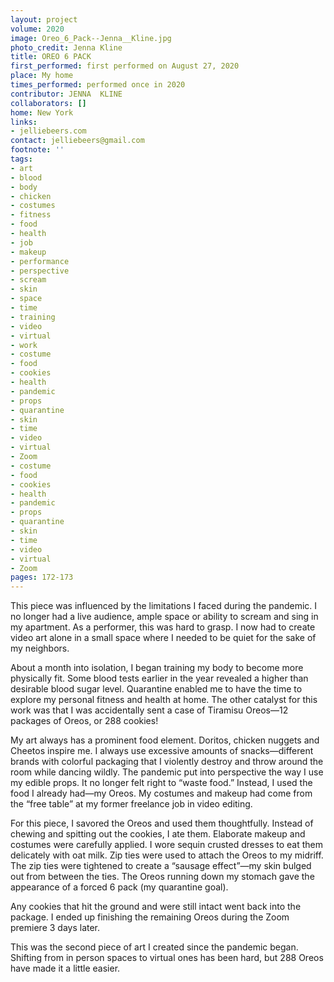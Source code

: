 ```yaml
---
layout: project
volume: 2020
image: Oreo_6_Pack--Jenna__Kline.jpg
photo_credit: Jenna Kline
title: OREO 6 PACK
first_performed: first performed on August 27, 2020
place: My home
times_performed: performed once in 2020
contributor: JENNA  KLINE
collaborators: []
home: New York
links:
- jelliebeers.com
contact: jelliebeers@gmail.com
footnote: ''
tags:
- art
- blood
- body
- chicken
- costumes
- fitness
- food
- health
- job
- makeup
- performance
- perspective
- scream
- skin
- space
- time
- training
- video
- virtual
- work
- costume
- food
- cookies
- health
- pandemic
- props
- quarantine
- skin
- time
- video
- virtual
- Zoom
- costume
- food
- cookies
- health
- pandemic
- props
- quarantine
- skin
- time
- video
- virtual
- Zoom
pages: 172-173
---
```


This piece was influenced by the limitations I faced during the pandemic. I no longer had a live audience, ample space or ability to scream and sing in my apartment. As a performer, this was hard to grasp. I now had to create video art alone in a small space where I needed to be quiet for the sake of my neighbors.

About a month into isolation, I began training my body to become more physically fit. Some blood tests earlier in the year revealed a higher than desirable blood sugar level. Quarantine enabled me to have the time to explore my personal fitness and health at home. The other catalyst for this work was that I was accidentally sent a case of Tiramisu Oreos—12 packages of Oreos, or 288 cookies!

My art always has a prominent food element. Doritos, chicken nuggets and Cheetos inspire me.  I always use excessive amounts of snacks—different brands with colorful packaging that I violently destroy and throw around the room while dancing wildly.  The pandemic put into perspective the way I use my edible props. It no longer felt right to “waste food.” Instead, I used the food I already had—my Oreos.  My costumes and makeup had come from the “free table” at my former freelance job in video editing.  

For this piece, I savored the Oreos and used them thoughtfully. Instead of chewing and spitting out the cookies, I ate them. Elaborate makeup and costumes were carefully applied. I wore sequin crusted dresses to eat them delicately with oat milk. Zip ties were used to attach the Oreos to my midriff. The zip ties were tightened to create a “sausage effect”—my skin bulged out from between the ties. The Oreos running down my stomach gave the appearance of a forced 6 pack (my quarantine goal).

Any cookies that hit the ground and were still intact went back into the package. I ended up finishing the remaining Oreos during the Zoom premiere 3 days later.

This was the second piece of art I created since the pandemic began. Shifting from in person spaces to virtual ones has been hard, but 288 Oreos have made it a little easier.